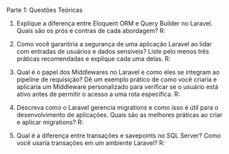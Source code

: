 Parte 1: Questões Teóricas
1. Explique a diferença entre Eloquent ORM e Query Builder no Laravel. Quais são os prós
e contras de cada abordagem?
R:


2. Como você garantiria a segurança de uma aplicação Laravel ao lidar com entradas de
usuários e dados sensíveis? Liste pelo menos três práticas recomendadas e explique
cada uma delas.
R:


3. Qual é o papel dos Middlewares no Laravel e como eles se integram ao pipeline de
requisição? Dê um exemplo prático de como você criaria e aplicaria um Middleware
personalizado para verificar se o usuário está ativo antes de permitir o acesso a uma rota
específica.
R:



4. Descreva como o Laravel gerencia migrations e como isso é útil para o desenvolvimento
de aplicações. Quais são as melhores práticas ao criar e aplicar migrations?
R:



5. Qual é a diferença entre transações e savepoints no SQL Server? Como você usaria
transações em um ambiente Laravel?
R:


